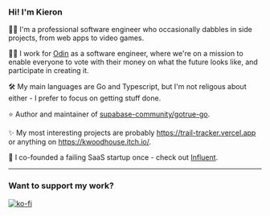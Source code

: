 ### Hi! I'm Kieron

🧑‍💻 I'm a professional software engineer who occasionally dabbles in side projects, from web apps to video games.

🧑‍💼 I work for [Odin](https://joinodin.com/) as a software engineer, where we're on a mission to enable everyone to vote with their money on what the future looks like, and participate in creating it.

🛠 My main languages are Go and Typescript, but I'm not religous about either - I prefer to focus on getting stuff done.

⭐ Author and maintainer of [supabase-community/gotrue-go](https://github.com/supabase-community/gotrue-go).

✨ My most interesting projects are probably https://trail-tracker.vercel.app or anything on https://kwoodhouse.itch.io/.

🎢 I co-founded a failing SaaS startup once - check out [Influent](https://influent.digital/).

---

### Want to support my work?

[![ko-fi](https://ko-fi.com/img/githubbutton_sm.svg)](https://ko-fi.com/P5P2FWP9K)

<!--
**kwoodhouse93/kwoodhouse93** is a ✨ _special_ ✨ repository because its `README.md` (this file) appears on your GitHub profile.

Here are some ideas to get you started:

- 🔭 I’m currently working on ...
- 🌱 I’m currently learning ...
- 👯 I’m looking to collaborate on ...
- 🤔 I’m looking for help with ...
- 💬 Ask me about ...
- 📫 How to reach me: ...
- 😄 Pronouns: ...
- ⚡ Fun fact: ...
-->
